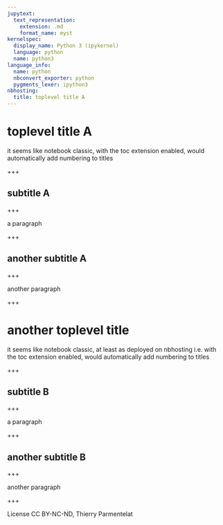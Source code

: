 ```yaml
---
jupytext:
  text_representation:
    extension: .md
    format_name: myst
kernelspec:
  display_name: Python 3 (ipykernel)
  language: python
  name: python3
language_info:
  name: python
  nbconvert_exporter: python
  pygments_lexer: ipython3
nbhosting:
  title: toplevel title A
---
```


# toplevel title A

it seems like notebook classic, with the toc extension enabled, would automatically add numbering to titles

+++

## subtitle A

+++

a paragraph

+++

## another subtitle A

+++

another paragraph

+++

# another toplevel title

it seems like notebook classic, at least as deployed on nbhosting i.e. with the toc extension enabled, would automatically add numbering to titles

+++

## subtitle B

+++

a paragraph

+++

## another subtitle B

+++

another paragraph

+++

License CC BY-NC-ND, Thierry Parmentelat

